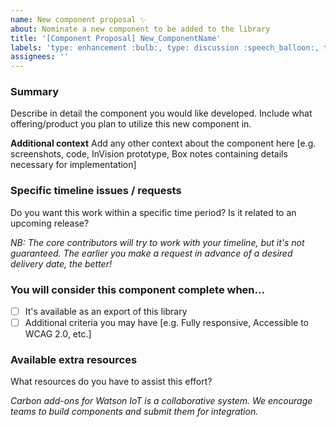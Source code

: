 ```yaml
---
name: New component proposal ✨
about: Nominate a new component to be added to the library
title: '[Component Proposal] New_ComponentName'
labels: 'type: enhancement :bulb:, type: discussion :speech_balloon:, type: contribution :gift:, status: needs triage :mag:, status: needs priority :inbox_tray:'
assignees: ''
---
```


### Summary

Describe in detail the component you would like developed.
Include what offering/product you plan to utilize this new component in.

**Additional context**
Add any other context about the component here [e.g. screenshots, code, InVision prototype, Box notes containing details necessary for implementation]

### Specific timeline issues / requests

Do you want this work within a specific time period? Is it related to an
upcoming release?

_NB: The core contributors will try to work with your timeline, but it's not
guaranteed. The earlier you make a request in advance of a desired delivery
date, the better!_

### You will consider this component complete when...

- [ ] It's available as an export of this library
- [ ] Additional criteria you may have [e.g. Fully responsive, Accessible to WCAG 2.0, etc.]

### Available extra resources

What resources do you have to assist this effort?

_Carbon add-ons for Watson IoT is a collaborative system. We encourage teams to build components and submit them for integration._
